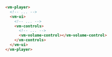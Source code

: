 ```html {7} title="example.html"
<vm-player>
  <!-- ... -->
  <vm-ui>
    <!-- ... -->
    <vm-controls>
      <!-- ... -->
      <vm-volume-control></vm-volume-control>
    </vm-controls>
  </vm-ui>
</vm-player>
```
